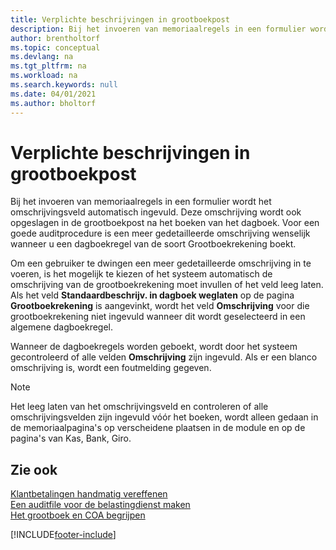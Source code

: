 ```yaml
---
title: Verplichte beschrijvingen in grootboekpost
description: Bij het invoeren van memoriaalregels in een formulier wordt het omschrijvingsveld automatisch ingevuld.
author: brentholtorf
ms.topic: conceptual
ms.devlang: na
ms.tgt_pltfrm: na
ms.workload: na
ms.search.keywords: null
ms.date: 04/01/2021
ms.author: bholtorf
---
```

# <a name="required-descriptions-in-g-l-entry"></a>Verplichte beschrijvingen in grootboekpost

Bij het invoeren van memoriaalregels in een formulier wordt het omschrijvingsveld automatisch ingevuld. Deze omschrijving wordt ook opgeslagen in de grootboekpost na het boeken van het dagboek. Voor een goede auditprocedure is een meer gedetailleerde omschrijving wenselijk wanneer u een dagboekregel van de soort Grootboekrekening boekt.  

Om een gebruiker te dwingen een meer gedetailleerde omschrijving in te voeren, is het mogelijk te kiezen of het systeem automatisch de omschrijving van de grootboekrekening moet invullen of het veld leeg laten. Als het veld **Standaardbeschrijv. in dagboek weglaten** op de pagina **Grootboekrekening** is aangevinkt, wordt het veld **Omschrijving** voor die grootboekrekening niet ingevuld wanneer dit wordt geselecteerd in een algemene dagboekregel.  

Wanneer de dagboekregels worden geboekt, wordt door het systeem gecontroleerd of alle velden **Omschrijving** zijn ingevuld. Als er een blanco omschrijving is, wordt een foutmelding gegeven.  

> [!NOTE]  
> Het leeg laten van het omschrijvingsveld en controleren of alle omschrijvingsvelden zijn ingevuld vóór het boeken, wordt alleen gedaan in de memoriaalpagina's op verscheidene plaatsen in de module en op de pagina's van Kas, Bank, Giro.  

## <a name="see-also"></a>Zie ook

[Klantbetalingen handmatig vereffenen](../../receivables-how-apply-sales-transactions-manually.md)  
[Een auditfile voor de belastingdienst maken](how-to-create-an-audit-file-for-the-tax-authority.md)  
[Het grootboek en COA begrijpen](../../finance-general-ledger.md)  


[!INCLUDE[footer-include](../../includes/footer-banner.md)]
